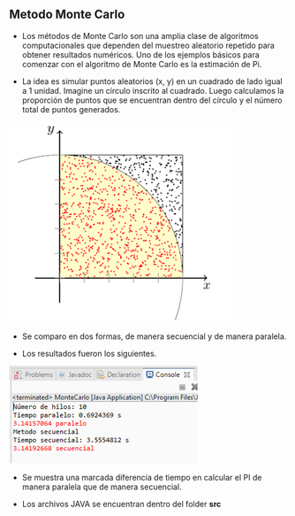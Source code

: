 ## Metodo Monte Carlo

* Los métodos de Monte Carlo son una amplia clase de algoritmos computacionales que dependen del muestreo aleatorio repetido para obtener resultados numéricos. Uno de los ejemplos básicos para comenzar con el algoritmo de Monte Carlo es la estimación de Pi.

* La idea es simular puntos aleatorios (x, y) en un cuadrado de lado igual a 1 unidad. Imagine un círculo inscrito al cuadrado. Luego calculamos la proporción de puntos que se encuentran dentro del círculo y el número total de puntos generados.

![image info](./img/circuloInscrito.png)

* Se comparo en dos formas, de manera secuencial y de manera paralela.

* Los resultados fueron los siguientes.

![image info](./img/resultado.png)

* Se muestra una marcada diferencia de tiempo en calcular el PI de manera paralela que de manera secuencial.

* Los archivos JAVA se encuentran dentro del folder **src**
